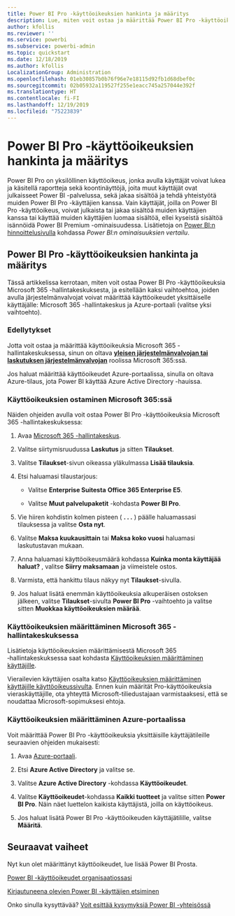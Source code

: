 ```yaml
---
title: Power BI Pro -käyttöoikeuksien hankinta ja määritys
description: Lue, miten voit ostaa ja määrittää Power BI Pro -käyttöoikeuksia, jotta käyttäjät voivat käyttää sisältöä ja tehdä yhteistyötä työtovereiden kanssa Power BI -palvelussa.
author: kfollis
ms.reviewer: ''
ms.service: powerbi
ms.subservice: powerbi-admin
ms.topic: quickstart
ms.date: 12/18/2019
ms.author: kfollis
LocalizationGroup: Administration
ms.openlocfilehash: 01eb30857b0b76f96e7e18115d92fb1d68dbef0c
ms.sourcegitcommit: 02b05932a119527f255e1eacc745a257044e392f
ms.translationtype: HT
ms.contentlocale: fi-FI
ms.lasthandoff: 12/19/2019
ms.locfileid: "75223839"
---
```

# <a name="purchase-and-assign-power-bi-pro-user-licenses"></a>Power BI Pro -käyttöoikeuksien hankinta ja määritys

Power BI Pro on yksilöllinen käyttöoikeus, jonka avulla käyttäjät voivat lukea ja käsitellä raportteja sekä koontinäyttöjä, joita muut käyttäjät ovat julkaisseet Power BI -palvelussa, sekä jakaa sisältöä ja tehdä yhteistyötä muiden Power BI Pro -käyttäjien kanssa. Vain käyttäjät, joilla on Power BI Pro -käyttöoikeus, voivat julkaista tai jakaa sisältöä muiden käyttäjien kanssa tai käyttää muiden käyttäjien luomaa sisältöä, ellei kyseistä sisältöä isännöidä Power BI Premium -ominaisuudessa. Lisätietoja on [Power BI:n hinnoittelusivulla](https://powerbi.microsoft.com/pricing/) kohdassa _Power BI:n ominaisuuksien vertailu_.

## <a name="purchase-and-assign-power-bi-pro-user-licenses"></a>Power BI Pro -käyttöoikeuksien hankinta ja määritys

Tässä artikkelissa kerrotaan, miten voit ostaa Power BI Pro -käyttöoikeuksia Microsoft 365 -hallintakeskuksesta, ja esitellään kaksi vaihtoehtoa, joiden avulla järjestelmänvalvojat voivat määrittää käyttöoikeudet yksittäiselle käyttäjälle: Microsoft 365 -hallintakeskus ja Azure-portaali (valitse yksi vaihtoehto).

### <a name="prerequisites"></a>Edellytykset

Jotta voit ostaa ja määrittää käyttöoikeuksia Microsoft 365 -hallintakeskuksessa, sinun on oltava **[yleisen järjestelmänvalvojan tai laskutuksen järjestelmänvalvojan](https://support.office.com/article/about-office-365-admin-roles-da585eea-f576-4f55-a1e0-87090b6aaa9d)** roolissa Microsoft 365:ssä.

Jos haluat määrittää käyttöoikeudet Azure-portaalissa, sinulla on oltava Azure-tilaus, jota Power BI käyttää Azure Active Directory -hauissa.

### <a name="purchase-licenses-in-microsoft-365"></a>Käyttöoikeuksien ostaminen Microsoft 365:ssä

Näiden ohjeiden avulla voit ostaa Power BI Pro -käyttöoikeuksia Microsoft 365 -hallintakeskuksessa:

1. Avaa [Microsoft 365 -hallintakeskus](https://portal.office.com/adminportal/home#/homepage).

2. Valitse siirtymisruudussa **Laskutus** ja sitten **Tilaukset**.

3. Valitse **Tilaukset**-sivun oikeassa yläkulmassa **Lisää tilauksia**.

4. Etsi haluamasi tilaustarjous:

    - Valitse **Enterprise Suitesta** **Office 365 Enterprise E5**.

    - Valitse **Muut palvelupaketit** -kohdasta **Power BI Pro**.

5. Vie hiiren kohdistin kolmen pisteen ( **. . .** ) päälle haluamassasi tilauksessa ja valitse **Osta nyt**.

6. Valitse **Maksa kuukausittain** tai **Maksa koko vuosi** haluamasi laskutustavan mukaan.

7. Anna haluamasi käyttöoikeusmäärä kohdassa **Kuinka monta käyttäjää haluat?** , valitse **Siirry maksamaan** ja viimeistele ostos.

8. Varmista, että hankittu tilaus näkyy nyt **Tilaukset**-sivulla.

9. Jos haluat lisätä enemmän käyttöoikeuksia alkuperäisen ostoksen jälkeen, valitse **Tilaukset**-sivulta **Power BI Pro** -vaihtoehto ja valitse sitten **Muokkaa käyttöoikeuksien määrää**.

### <a name="assign-licenses-in-the-microsoft-365-admin-center"></a>Käyttöoikeuksien määrittäminen Microsoft 365 -hallintakeskuksessa

Lisätietoja käyttöoikeuksien määrittämisestä Microsoft 365 ‑hallintakeskuksessa saat kohdasta [Käyttöoikeuksien määrittäminen käyttäjille](/office365/admin/manage/assign-licenses-to-users).

Vierailevien käyttäjien osalta katso [Käyttöoikeuksien määrittäminen käyttäjille käyttöoikeussivulta](/office365/admin/manage/assign-licenses-to-users#assign-licenses-to-users-on-the-licenses-page). Ennen kuin määrität Pro-käyttöoikeuksia vieraskäyttäjille, ota yhteyttä Microsoft-tiliedustajaan varmistaaksesi, että se noudattaa Microsoft-sopimuksesi ehtoja.

### <a name="assign-licenses-in-the-azure-portal"></a>Käyttöoikeuksien määrittäminen Azure-portaalissa

Voit määrittää Power BI Pro -käyttöoikeuksia yksittäisille käyttäjätileille seuraavien ohjeiden mukaisesti:

1. Avaa [Azure-portaali](https://portal.azure.com/).

2. Etsi **Azure Active Directory** ja valitse se.

3. Valitse **Azure Active Directory** -kohdassa **Käyttöoikeudet**.

4. Valitse **Käyttöoikeudet**-kohdassa **Kaikki tuotteet** ja valitse sitten **Power BI Pro**. Näin näet luettelon kaikista käyttäjistä, joilla on käyttöoikeus.

5. Jos haluat lisätä Power BI Pro -käyttöoikeuden käyttäjätilille, valitse **Määritä**.

## <a name="next-steps"></a>Seuraavat vaiheet

Nyt kun olet määrittänyt käyttöoikeudet, lue lisää Power BI Prosta.

[Power BI -käyttöoikeudet organisaatiossasi](service-admin-licensing-organization.md)

[Kirjautuneena olevien Power BI -käyttäjien etsiminen](service-admin-access-usage.md)

Onko sinulla kysyttävää? [Voit esittää kysymyksiä Power BI -yhteisössä](https://community.powerbi.com/)
